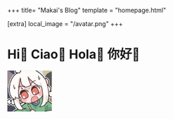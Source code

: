 +++
title= "Makai's Blog"
template = "homepage.html"

[extra]
local_image = "/avatar.png"
+++

# Hi👋 Ciao👋 Hola👋 你好👋
<div align="left"><img src="/avatar.png" width="20%"></div>